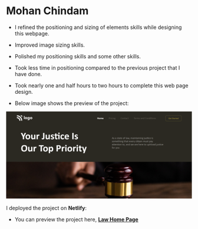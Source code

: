 # Mohan Chindam

- I refined the positioning and sizing of elements skills while designing this webpage.
- Improved image sizing skills.
- Polished my positioning skills and some other skills. 
- Took less time in positioning compared to the previous project that I have done.
- Took nearly one and half hours to two hours to complete this web page design.

- Below image shows the preview of the project:

![Project-03 Preview](./Project-03.png)

I deployed the project on **Netlify**:
- You can preview the project here, [**Law Home Page**](https://law-home-page-3.netlify.app/)
